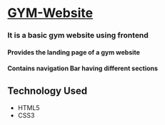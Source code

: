 # [GYM-Website](http://127.0.0.1:5500/index.html#)
<h3>It is a basic gym website using frontend </h3>
<h4>Provides the landing page of a gym website </h4>
<h4>Contains navigation Bar having different sections</h4>
<h2>Technology Used</h2>
<ul>
  <li>HTML5</li>
  <li>CSS3</li>
</ul>
